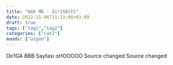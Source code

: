```yaml
---
title: "bbb MD - dir1SECCC"
date: 2022-11-06T11:23:08+03:00
draft: true
tags: ["tag1","tag2"]
categories: ["cat2"]
moods: ["üzgün"]
---
```


Dir1GA BBB Sayfası
oHOOOOO
Source changed
Source changed